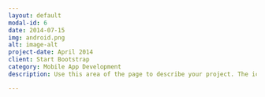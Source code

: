 ```yaml
---
layout: default
modal-id: 6
date: 2014-07-15
img: android.png
alt: image-alt
project-date: April 2014
client: Start Bootstrap
category: Mobile App Development
description: Use this area of the page to describe your project. The icon above is part of a free icon set by <a href="https://sellfy.com/p/8Q9P/jV3VZ/">Flat Icons</a>. On their website, you can download their free set with 16 icons, or you can purchase the entire set with 146 icons for only $12!

---
```

